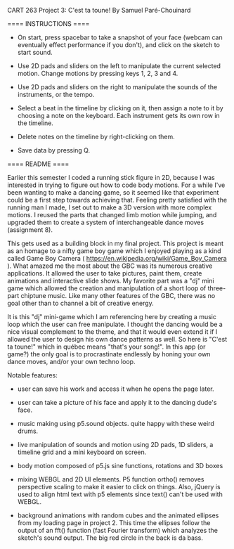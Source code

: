 CART 263 Project 3:
C'est ta toune! By Samuel Paré-Chouinard


==== INSTRUCTIONS ====

- On start, press spacebar to take a snapshot of your face (webcam can eventually
  effect performance if you don't), and click on the sketch to start sound.

- Use 2D pads and sliders on the left to manipulate the current selected motion.
Change motions by pressing keys 1, 2, 3 and 4.

- Use 2D pads and sliders on the right to manipulate the sounds of the instruments, or
the tempo.

- Select a beat in the timeline by clicking on it, then assign a note to it by choosing
a note on the keyboard. Each instrument gets its own row in the timeline.

- Delete notes on the timeline by right-clicking on them.

- Save data by pressing Q.



==== README ====

Earlier this semester I coded a running stick figure in 2D, because I was interested
in trying to figure out how to code body motions. For a while I've been wanting to make
a dancing game, so it seemed like that experiment could be a first step towards achieving
that. Feeling pretty satisfied with the running man I made, I set out to make a 3D version with more
complex motions. I reused the parts that changed limb motion while jumping,
and upgraded them to create a system of interchangeable dance moves (assignment 8).

This gets used as a building block in my final project. This project is meant as
an homage to a nifty game boy game which I enjoyed playing as a kind called Game Boy
Camera ( https://en.wikipedia.org/wiki/Game_Boy_Camera ). What amazed me the most about
the GBC was its numerous creative applications. It allowed the user to take pictures,
paint them, create animations and interactive slide shows. My favorite part was a
"dj" mini game which allowed the creation and manipulation of a short loop of
three-part chiptune music. Like many other features of the GBC, there was no goal
other than to channel a bit of creative energy.

It is this "dj" mini-game which I am referencing here by creating a music loop
which the user can free manipulate. I thought the dancing would be a nice visual
complement to the theme, and that it would even extend it if I allowed
the user to design his own dance patterns as well. So here is "C'est ta toune!"
which in québec means "that's your song!". In this app (or game?) the only goal is to
procrastinate endlessly by honing your own dance moves, and/or your own techno
loop.

Notable features:

- user can save his work and access it when he opens the page later.

- user can take a picture of his face and apply it to the dancing dude's face.

- music making using p5.sound objects. quite happy with these weird drums.

- live manipulation of sounds and motion using 2D pads, 1D sliders, a timeline
grid and a mini keyboard on screen.

- body motion composed of p5.js sine functions, rotations and 3D boxes

- mixing WEBGL and 2D UI elements. P5 function ortho() removes perspective scaling
to make it easier to click on things. Also, jQuery is used to align html text with
p5 elements since text() can't be used with WEBGL.

- background animations with random cubes and the animated ellipses from my loading
page in project 2. This time the ellipses follow the output of an fft() function
(fast Fourier transform) which analyzes the sketch's sound output. The big red
circle in the back is da bass.
